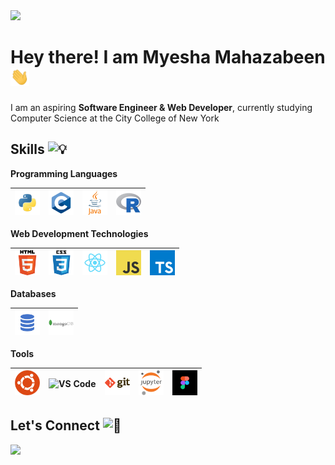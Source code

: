 <img src="https://user-images.githubusercontent.com/74038190/238355349-7d484dc9-68a9-4ee6-a767-aea59035c12d.gif" width="60px">
<h1>Hey there! I am Myesha Mahazabeen <img  src="https://raw.githubusercontent.com/ABSphreak/ABSphreak/master/gifs/Hi.gif" width="30px"></h1>

I am an aspiring **Software Engineer & Web Developer**, currently studying Computer Science at the City College of New York

## Skills <picture> <source srcset="https://fonts.gstatic.com/s/e/notoemoji/latest/1f4a1/512.webp" type="image/webp"> <img src="https://fonts.gstatic.com/s/e/notoemoji/latest/1f4a1/512.gif" alt="💡" width="32" height="32"></picture>


**Programming Languages**
                                                                                                               
<img title="Python" alt="Python" width="40px" src="https://raw.githubusercontent.com/github/explore/master/topics/python/python.png" />|<img alt="C" title="C" width="40px" src="https://raw.githubusercontent.com/github/explore/master/topics/c/c.png">|<img alt="Java" title="Java" width="40px" src="https://raw.githubusercontent.com/github/explore/main/topics/java/java.png">|<img title="R" alt="R" width="40px" src="https://raw.githubusercontent.com/github/explore/main/topics/r/r.png">
|--|--|--|--|

**Web Development Technologies**

<img title="HTML" alt="Python" width="40px" src="https://raw.githubusercontent.com/github/explore/master/topics/html/html.png" />|<img alt="CSS" title="CSS" width="40px" src="https://raw.githubusercontent.com/github/explore/master/topics/css/css.png">|<img alt="React" title="React" width="40px" src="https://raw.githubusercontent.com/github/explore/main/topics/react/react.png">|<img alt="JavaScript" title="JavaScript" width="40px" src="https://raw.githubusercontent.com/github/explore/main/topics/javascript/javascript.png">|<img title="TypeScript" alt="TypeScript" width="40px" src="https://raw.githubusercontent.com/github/explore/main/topics/typescript/typescript.png">
|--|--|--|--|--|


**Databases**

<img title="SQL" alt="SQL" width="40px" src="https://raw.githubusercontent.com/github/explore/master/topics/sql/sql.png">|<img title="MongoDB" alt="MongoDB" width="40px" src="https://raw.githubusercontent.com/github/explore/master/topics/mongodb/mongodb.png">
|--|--|


**Tools**

<img title="Ubuntu" alt="Ubuntu" width="40px" src="https://raw.githubusercontent.com/github/explore/master/topics/ubuntu/ubuntu.png">|<img title="VS Code" alt="VS Code" width="40px" src="https://img.icons8.com/fluent/48/000000/visual-studio-code-2019.png">|<img title="git" alt="git" width="40px" src="https://raw.githubusercontent.com/github/explore/master/topics/git/git.png">|<img title="Jupyter Notebook" alt="Jupyter" width="40px" src="https://raw.githubusercontent.com/github/explore/master/topics/jupyter-notebook/jupyter-notebook.png">|<img title="Figma" alt="Figma" width="40px" src="https://raw.githubusercontent.com/github/explore/master/topics/figma/figma.png">
|--|--|--|--|--|


## Let's Connect <picture><source srcset="https://fonts.gstatic.com/s/e/notoemoji/latest/1f64c/512.webp" type="image/webp"><img src="https://fonts.gstatic.com/s/e/notoemoji/latest/1f64c/512.gif" alt="🙌" width="32" height="32"></picture>

<a href="https://www.linkedin.com/in/myesha-mahazabeen-6a73a317a/"><img src="https://cdn2.iconfinder.com/data/icons/social-media-2285/512/1_Linkedin_unofficial_colored_svg-128.png" width="40"></a>



